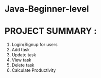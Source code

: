 # Java-Beginner-level

# PROJECT SUMMARY : 
1. Login/Signup for users
2. Add task
3. Update task
4. View task
5. Delete task
6. Calculate Productivity
